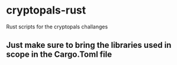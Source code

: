 # cryptopals-rust
Rust scripts for the cryptopals challanges

## Just make sure to bring the libraries used in scope in the Cargo.Toml file
